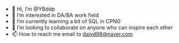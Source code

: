 - 👋 Hi, I’m @YBddp
- 👀 I’m interested in DA/BA work field
- 🌱 I’m currently learning a bit of SQL in CPNG
- 💞️ I’m looking to collaborate on anyone who can inspire each other
- 📫 How to reach me email to daivd98@naver.com

<!---
YBddp/YBddp is a ✨ special ✨ repository because its `README.md` (this file) appears on your GitHub profile.
You can click the Preview link to take a look at your changes.
--->
